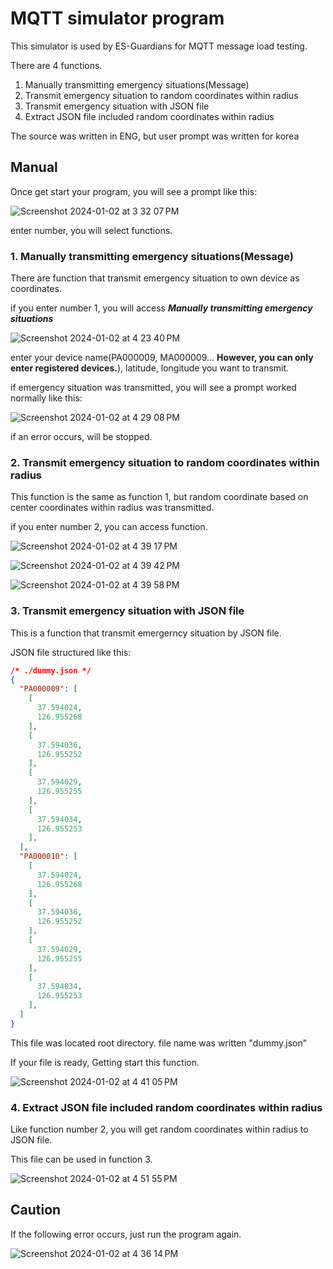 # MQTT simulator program
This simulator is used by ES-Guardians for MQTT message load testing.

There are 4 functions.

1. Manually transmitting emergency situations(Message)
2. Transmit emergency situation to random coordinates within radius
3. Transmit emergency situation with JSON file
4. Extract JSON file included random coordinates within radius

The source was written in ENG, but user prompt was written for korea

## Manual
Once get start your program, you will see a prompt like this:

![Screenshot 2024-01-02 at 3 32 07 PM](https://github.com/Hoooooou-Jun/mqtt_simulator/assets/84234490/571c9dac-5406-4ff8-8a62-ce93d363110a)

enter number, you will select functions. 

### 1. Manually transmitting emergency situations(Message)
There are function that transmit emergency situation to own device as coordinates.

if you enter number 1, you will access ***Manually transmitting emergency situations***

![Screenshot 2024-01-02 at 4 23 40 PM](https://github.com/Hoooooou-Jun/mqtt_simulator/assets/84234490/6a9c9f05-cf21-4927-aeb3-26f6d948b059)

enter your device name(PA000009, MA000009... __However, you can only enter registered devices.__), latitude, longitude you want to transmit.

if emergency situation was transmitted, you will see a prompt worked normally like this:

![Screenshot 2024-01-02 at 4 29 08 PM](https://github.com/Hoooooou-Jun/mqtt_simulator/assets/84234490/be09bab9-e373-4170-b96c-08c97cb27f20)

if an error occurs, will be stopped.

### 2. Transmit emergency situation to random coordinates within radius

This function is the same as function 1, but random coordinate based on center coordinates within radius was transmitted.

if you enter number 2, you can access function.

![Screenshot 2024-01-02 at 4 39 17 PM](https://github.com/Hoooooou-Jun/mqtt_simulator/assets/84234490/ce1dbcdb-0aaa-4f2f-94f2-622c508b1eaf)

![Screenshot 2024-01-02 at 4 39 42 PM](https://github.com/Hoooooou-Jun/mqtt_simulator/assets/84234490/0900445a-b177-4fe2-8cd1-23856639ce3f)

![Screenshot 2024-01-02 at 4 39 58 PM](https://github.com/Hoooooou-Jun/mqtt_simulator/assets/84234490/aa925831-f92e-46aa-b7bf-5d6fe5b4a812)

### 3. Transmit emergency situation with JSON file
This is a function that transmit emergerncy situation by JSON file.

JSON file structured like this:
```json
/* ./dummy.json */
{
  "PA000009": [
    [
      37.594024,
      126.955268
    ],
    [
      37.594036,
      126.955252
    ],
    [
      37.594029,
      126.955255
    ],
    [
      37.594034,
      126.955253
    ],
  ],
  "PA000010": [
    [
      37.594024,
      126.955268
    ],
    [
      37.594036,
      126.955252
    ],
    [
      37.594029,
      126.955255
    ],
    [
      37.594034,
      126.955253
    ],
  ]
}
```
This file was located root directory. file name was written "dummy.json"

If your file is ready, Getting start this function.

![Screenshot 2024-01-02 at 4 41 05 PM](https://github.com/Hoooooou-Jun/mqtt_simulator/assets/84234490/14d834af-8b11-42bd-82ad-619c54a72e51)

### 4. Extract JSON file included random coordinates within radius

Like function number 2, you will get random coordinates within radius to JSON file.

This file can be used in function 3.

![Screenshot 2024-01-02 at 4 51 55 PM](https://github.com/Hoooooou-Jun/mqtt_simulator/assets/84234490/41034db5-3d1a-4454-9709-4dcb884d4b9f)



## Caution

If the following error occurs, just run the program again.

![Screenshot 2024-01-02 at 4 36 14 PM](https://github.com/Hoooooou-Jun/mqtt_simulator/assets/84234490/df8a718e-7dda-459a-bd6a-237ca1313354)
